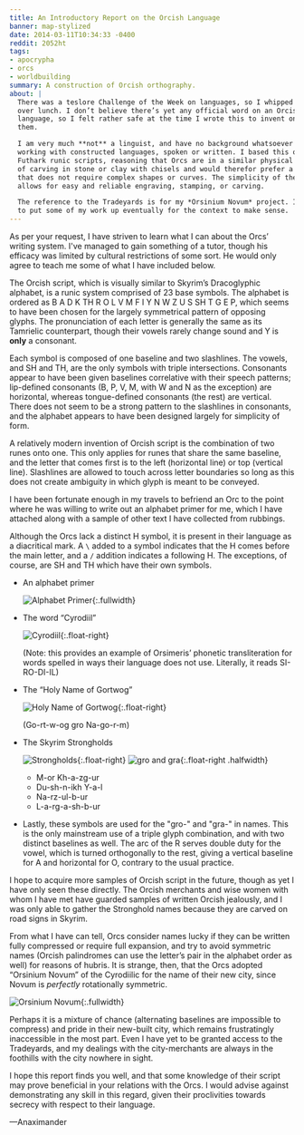 ```yaml
---
title: An Introductory Report on the Orcish Language
banner: map-stylized
date: 2014-03-11T10:34:33 -0400
reddit: 2052ht
tags:
- apocrypha
- orcs
- worldbuilding
summary: A construction of Orcish orthography.
about: |
  There was a teslore Challenge of the Week on languages, so I whipped this up
  over lunch. I don’t believe there’s yet any official word on an Orcish written
  language, so I felt rather safe at the time I wrote this to invent one for
  them.

  I am very much **not** a linguist, and have no background whatsoever in
  working with constructed languages, spoken or written. I based this off of
  Futhark runic scripts, reasoning that Orcs are in a similar physical situation
  of carving in stone or clay with chisels and would therefor prefer a script
  that does not require complex shapes or curves. The simplicity of the glyphs
  allows for easy and reliable engraving, stamping, or carving.

  The reference to the Tradeyards is for my *Orsinium Novum* project. I’ll have
  to put some of my work up eventually for the context to make sense.
---
```


As per your request, I have striven to learn what I can about the Orcs’
writing system. I've managed to gain something of a tutor, though his efficacy
was limited by cultural restrictions of some sort. He would only agree to teach
me some of what I have included below.

The Orcish script, which is visually similar to Skyrim’s Dracoglyphic alphabet,
is a runic system comprised of 23 base symbols. The alphabet is ordered as B A D
K TH R O L V M F I Y N W Z U S SH T G E P, which seems to have been chosen for
the largely symmetrical pattern of opposing glyphs. The pronunciation of each
letter is generally the same as its Tamrielic counterpart, though their vowels
rarely change sound and Y is **only** a consonant.

Each symbol is composed of one baseline and two slashlines. The vowels, and SH
and TH, are the only symbols with triple intersections. Consonants appear to
have been given baselines correlative with their speech patterns; lip-defined
consonants (B, P, V, M, with W and N as the exception) are horizontal, whereas
tongue-defined consonants (the rest) are vertical. There does not seem to be a
strong pattern to the slashlines in consonants, and the alphabet appears to have
been designed largely for simplicity of form.

A relatively modern invention of Orcish script is the combination of two runes
onto one. This only applies for runes that share the same baseline, and the
letter that comes first is to the left (horizontal line) or top (vertical line).
Slashlines are allowed to touch across letter boundaries so long as this does
not create ambiguity in which glyph is meant to be conveyed.

I have been fortunate enough in my travels to befriend an Orc to the point where
he was willing to write out an alphabet primer for me, which I have attached
along with a sample of other text I have collected from rubbings.

Although the Orcs lack a distinct H symbol, it is present in their language as a
diacritical mark. A `\` added to a symbol indicates that the H comes before the
main letter, and a `/` addition indicates a following H. The exceptions, of
course, are SH and TH which have their own symbols.

- An alphabet primer

  ![Alphabet Primer][alphabet]{:.fullwidth}

- The word “Cyrodiil”

  ![Cyrodiil][cyrodiil]{:.float-right}

  (Note: this provides an example of Orsimeris’ phonetic transliteration for
  words spelled in ways their language does not use. Literally, it reads
  SI-RO-DI-IL)

- The “Holy Name of Gortwog”

  ![Holy Name of Gortwog][gortwog]{:.float-right}

  (Go-rt-w-og gro Na-go-r-m)

- The Skyrim Strongholds

  ![Strongholds][strongholds]{:.float-right}
  ![gro and gra][gro-gra]{:.float-right .halfwidth}

  - M-or Kh-a-zg-ur
  - Du-sh-n-ikh Y-a-l
  - Na-rz-ul-b-ur
  - L-a-rg-a-sh-b-ur

- Lastly, these symbols are used for the "gro-" and "gra-" in names. This is the
  only mainstream use of a triple glyph combination, and with two distinct
  baselines as well. The arc of the R serves double duty for the vowel, which is
  turned orthogonally to the rest, giving a vertical baseline for A and
  horizontal for O, contrary to the usual practice.

I hope to acquire more samples of Orcish script in the future, though as yet I
have only seen these directly. The Orcish merchants and wise women with whom I
have met have guarded samples of written Orcish jealously, and I was only able
to gather the Stronghold names because they are carved on road signs in Skyrim.

From what I have can tell, Orcs consider names lucky if they can be written
fully compressed or require full expansion, and try to avoid symmetric names
(Orcish palindromes can use the letter’s pair in the alphabet order as well) for
reasons of hubris. It is strange, then, that the Orcs adopted “Orsinium Novum”
of the Cyrodiilic for the name of their new city, since Novum is *perfectly*
rotationally symmetric.

![Orsinium Novum][orsinium]{:.fullwidth}

Perhaps it is a mixture of chance (alternating baselines are impossible to
compress) and pride in their new-built city, which remains frustratingly
inaccessible in the most part. Even I have yet to be granted access to the
Tradeyards, and my dealings with the city-merchants are always in the foothills
with the city nowhere in sight.

I hope this report finds you well, and that some knowledge of their script may
prove beneficial in your relations with the Orcs. I would advise against
demonstrating any skill in this regard, given their proclivities towards secrecy
with respect to their language.

—Anaximander

[alphabet]: ./images/orcish-alphabet.png "Alphabet primer"
[cyrodiil]: ./images/orcish-cyrodiil.png "Cyrodiil"
[gortwog]: ./images/orcish-gortwog.png "Holy Name of Gortwog"
[gro-gra]: ./images/orcish-gro-gra.png "Gro and Gra"
[orsinium]: ./images/orcish-orsinium.png "Orsinium Novum"
[strongholds]: ./images/orcish-strongholds.png "Strongholds"
